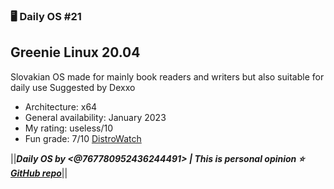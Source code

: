 ### 🖥️ Daily OS #21
## Greenie Linux 20.04
Slovakian OS made for mainly book readers and writers but also suitable for daily use
Suggested by Dexxo
- Architecture: x64
- General availability: January 2023
- My rating: useless/10
- Fun grade: 7/10
[DistroWatch](<https://distrowatch.com/table-mobile.php?distribution=greenie>)

||__***Daily OS by <@767780952436244491> | This is personal opinion
⭐ [GitHub repo](<https://github.com/nikolan123/daily-os>)***__||
